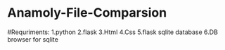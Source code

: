 # Anamoly-File-Comparsion

#Requriments:
1.python 
2.flask
3.Html
4.Css
5.flask sqlite database
6.DB browser for sqlite
